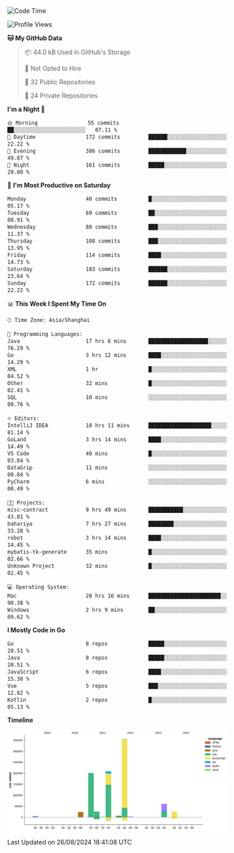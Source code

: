 <!--START_SECTION:waka-->
![Code Time](http://img.shields.io/badge/Code%20Time-2%2C624%20hrs%2010%20mins-blue)

![Profile Views](http://img.shields.io/badge/Profile%20Views-0-blue)

**🐱 My GitHub Data** 

> 📦 44.0 kB Used in GitHub's Storage 
 > 
> 🚫 Not Opted to Hire
 > 
> 📜 32 Public Repositories 
 > 
> 🔑 24 Private Repositories 
 > 
**I'm a Night 🦉** 

```text
🌞 Morning                55 commits          ██░░░░░░░░░░░░░░░░░░░░░░░   07.11 % 
🌆 Daytime                172 commits         ██████░░░░░░░░░░░░░░░░░░░   22.22 % 
🌃 Evening                386 commits         ████████████░░░░░░░░░░░░░   49.87 % 
🌙 Night                  161 commits         █████░░░░░░░░░░░░░░░░░░░░   20.80 % 
```
📅 **I'm Most Productive on Saturday** 

```text
Monday                   40 commits          █░░░░░░░░░░░░░░░░░░░░░░░░   05.17 % 
Tuesday                  69 commits          ██░░░░░░░░░░░░░░░░░░░░░░░   08.91 % 
Wednesday                88 commits          ███░░░░░░░░░░░░░░░░░░░░░░   11.37 % 
Thursday                 108 commits         ███░░░░░░░░░░░░░░░░░░░░░░   13.95 % 
Friday                   114 commits         ████░░░░░░░░░░░░░░░░░░░░░   14.73 % 
Saturday                 183 commits         ██████░░░░░░░░░░░░░░░░░░░   23.64 % 
Sunday                   172 commits         ██████░░░░░░░░░░░░░░░░░░░   22.22 % 
```


📊 **This Week I Spent My Time On** 

```text
🕑︎ Time Zone: Asia/Shanghai

💬 Programming Languages: 
Java                     17 hrs 6 mins       ███████████████████░░░░░░   76.29 % 
Go                       3 hrs 12 mins       ████░░░░░░░░░░░░░░░░░░░░░   14.29 % 
XML                      1 hr                █░░░░░░░░░░░░░░░░░░░░░░░░   04.52 % 
Other                    32 mins             █░░░░░░░░░░░░░░░░░░░░░░░░   02.41 % 
SQL                      10 mins             ░░░░░░░░░░░░░░░░░░░░░░░░░   00.76 % 

🔥 Editors: 
IntelliJ IDEA            18 hrs 11 mins      ████████████████████░░░░░   81.14 % 
GoLand                   3 hrs 14 mins       ████░░░░░░░░░░░░░░░░░░░░░   14.49 % 
VS Code                  40 mins             █░░░░░░░░░░░░░░░░░░░░░░░░   03.04 % 
DataGrip                 11 mins             ░░░░░░░░░░░░░░░░░░░░░░░░░   00.84 % 
PyCharm                  6 mins              ░░░░░░░░░░░░░░░░░░░░░░░░░   00.49 % 

🐱‍💻 Projects: 
misc-contract            9 hrs 49 mins       ███████████░░░░░░░░░░░░░░   43.81 % 
bahariya                 7 hrs 27 mins       ████████░░░░░░░░░░░░░░░░░   33.28 % 
robot                    3 hrs 14 mins       ████░░░░░░░░░░░░░░░░░░░░░   14.45 % 
mybatis-tk-generate      35 mins             █░░░░░░░░░░░░░░░░░░░░░░░░   02.66 % 
Unknown Project          32 mins             █░░░░░░░░░░░░░░░░░░░░░░░░   02.45 % 

💻 Operating System: 
Mac                      20 hrs 16 mins      ███████████████████████░░   90.38 % 
Windows                  2 hrs 9 mins        ██░░░░░░░░░░░░░░░░░░░░░░░   09.62 % 
```

**I Mostly Code in Go** 

```text
Go                       8 repos             █████░░░░░░░░░░░░░░░░░░░░   20.51 % 
Java                     8 repos             █████░░░░░░░░░░░░░░░░░░░░   20.51 % 
JavaScript               6 repos             ████░░░░░░░░░░░░░░░░░░░░░   15.38 % 
Vue                      5 repos             ███░░░░░░░░░░░░░░░░░░░░░░   12.82 % 
Kotlin                   2 repos             █░░░░░░░░░░░░░░░░░░░░░░░░   05.13 % 
```



**Timeline**

![Lines of Code chart](https://raw.githubusercontent.com/youtiaoguagua/youtiaoguagua/master/assets/bar_graph.png)


 Last Updated on 26/08/2024 18:41:08 UTC
<!--END_SECTION:waka-->